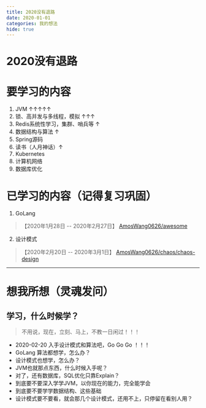 ```yaml
---
title: 2020没有退路
date: 2020-01-01
categories: 我的想法
hide: true
---
```



# 2020没有退路

# 要学习的内容
1. JVM ↑↑↑↑↑
2. 锁、高并发与多线程，模拟 ↑↑↑
3. Redis系统性学习，集群、哨兵等 ↑
4. 数据结构与算法 ↑
5. Spring源码
6. 读书（人月神话）↑
7. Kubernetes
8. 计算机网络
9. 数据库优化

# 已学习的内容（记得复习巩固）
1. GoLang
> 【2020年1月28日 -- 2020年2月27日】
[AmosWang0626/awesome](https://github.com/AmosWang0626/awesome)
2. 设计模式
> 【2020年2月20日 -- 2020年3月1日】
[AmosWang0626/chaos/chaos-design](https://github.com/AmosWang0626/chaos/tree/master/chaos-design)

---
# 想我所想（灵魂发问）

## 学习，什么时候学？
> 不用说，现在，立刻、马上，不教一日闲过！！！
- 2020-02-20 入手设计模式和算法吧，Go Go Go ！！！
- GoLang 算法都想学，怎么办？
- 设计模式也想学，怎么办？
- JVM也就那点东西，什么时候入手呢？
- 对了，还有数据库，SQL优化只靠Explain？
- 到底要不要深入学学JVM，以你现在的能力，完全能学会
- 到底要不要学学数据结构、这些基础
- 设计模式要不要看，就会那几个设计模式，还用不上，只停留在看别人用？